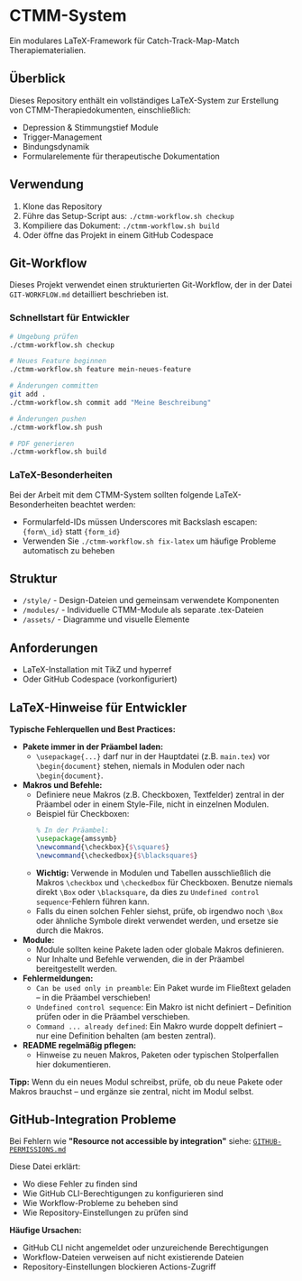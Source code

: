 # CTMM-System

Ein modulares LaTeX-Framework für Catch-Track-Map-Match Therapiematerialien.

## Überblick
Dieses Repository enthält ein vollständiges LaTeX-System zur Erstellung von CTMM-Therapiedokumenten, einschließlich:
- Depression & Stimmungstief Module
- Trigger-Management
- Bindungsdynamik
- Formularelemente für therapeutische Dokumentation

## Verwendung
1. Klone das Repository
2. Führe das Setup-Script aus: `./ctmm-workflow.sh checkup`
3. Kompiliere das Dokument: `./ctmm-workflow.sh build`
4. Oder öffne das Projekt in einem GitHub Codespace

## Git-Workflow

Dieses Projekt verwendet einen strukturierten Git-Workflow, der in der Datei `GIT-WORKFLOW.md` detailliert beschrieben ist.

### Schnellstart für Entwickler

```bash
# Umgebung prüfen
./ctmm-workflow.sh checkup

# Neues Feature beginnen
./ctmm-workflow.sh feature mein-neues-feature

# Änderungen committen
git add .
./ctmm-workflow.sh commit add "Meine Beschreibung"

# Änderungen pushen
./ctmm-workflow.sh push

# PDF generieren
./ctmm-workflow.sh build
```

### LaTeX-Besonderheiten

Bei der Arbeit mit dem CTMM-System sollten folgende LaTeX-Besonderheiten beachtet werden:

- Formularfeld-IDs müssen Underscores mit Backslash escapen: `{form\_id}` statt `{form_id}`
- Verwenden Sie `./ctmm-workflow.sh fix-latex` um häufige Probleme automatisch zu beheben

## Struktur
- `/style/` - Design-Dateien und gemeinsam verwendete Komponenten
- `/modules/` - Individuelle CTMM-Module als separate .tex-Dateien
- `/assets/` - Diagramme und visuelle Elemente

## Anforderungen
- LaTeX-Installation mit TikZ und hyperref
- Oder GitHub Codespace (vorkonfiguriert)

## LaTeX-Hinweise für Entwickler

**Typische Fehlerquellen und Best Practices:**

- **Pakete immer in der Präambel laden:**
  - `\usepackage{...}` darf nur in der Hauptdatei (z.B. `main.tex`) vor `\begin{document}` stehen, niemals in Modulen oder nach `\begin{document}`.
- **Makros und Befehle:**
  - Definiere neue Makros (z.B. Checkboxen, Textfelder) zentral in der Präambel oder in einem Style-File, nicht in einzelnen Modulen.
  - Beispiel für Checkboxen:
    ```tex
    % In der Präambel:
    \usepackage{amssymb}
    \newcommand{\checkbox}{$\square$}
    \newcommand{\checkedbox}{$\blacksquare$}
    ```
  - **Wichtig:** Verwende in Modulen und Tabellen ausschließlich die Makros `\checkbox` und `\checkedbox` für Checkboxen. Benutze niemals direkt `\Box` oder `\blacksquare`, da dies zu `Undefined control sequence`-Fehlern führen kann.
  - Falls du einen solchen Fehler siehst, prüfe, ob irgendwo noch `\Box` oder ähnliche Symbole direkt verwendet werden, und ersetze sie durch die Makros.
- **Module:**
  - Module sollten keine Pakete laden oder globale Makros definieren.
  - Nur Inhalte und Befehle verwenden, die in der Präambel bereitgestellt werden.
- **Fehlermeldungen:**
  - `Can be used only in preamble`: Ein Paket wurde im Fließtext geladen – in die Präambel verschieben!
  - `Undefined control sequence`: Ein Makro ist nicht definiert – Definition prüfen oder in die Präambel verschieben.
  - `Command ... already defined`: Ein Makro wurde doppelt definiert – nur eine Definition behalten (am besten zentral).
- **README regelmäßig pflegen:**
  - Hinweise zu neuen Makros, Paketen oder typischen Stolperfallen hier dokumentieren.

**Tipp:**
Wenn du ein neues Modul schreibst, prüfe, ob du neue Pakete oder Makros brauchst – und ergänze sie zentral, nicht im Modul selbst.

## GitHub-Integration Probleme

Bei Fehlern wie **"Resource not accessible by integration"** siehe: [`GITHUB-PERMISSIONS.md`](GITHUB-PERMISSIONS.md)

Diese Datei erklärt:
- Wo diese Fehler zu finden sind
- Wie GitHub CLI-Berechtigungen zu konfigurieren sind
- Wie Workflow-Probleme zu beheben sind
- Wie Repository-Einstellungen zu prüfen sind

**Häufige Ursachen:**
- GitHub CLI nicht angemeldet oder unzureichende Berechtigungen
- Workflow-Dateien verweisen auf nicht existierende Dateien
- Repository-Einstellungen blockieren Actions-Zugriff
